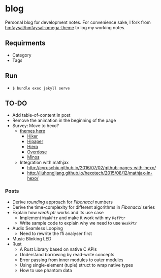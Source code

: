 # blog
Personal blog for development notes.
For convenience sake, I fork from
[hmfaysal/hmfaysal-omega-theme](https://github.com/hmfaysal/hmfaysal-omega-theme)
to log my working notes.

## Requirments
- Category
- Tags

## Run
- ```$ bundle exec jekyll serve```

## TO-DO
- Add table-of-content in post
- Remove the animation in the beginning of the page
- Survey: Move to hexo?
  - [themes here](https://hexo.io/themes/)
    - [Hiker](https://itimetraveler.github.io/hexo-theme-hiker/)
    - [Hipaper](https://itimetraveler.github.io/hexo-theme-hipaper/)
    - [Hiero](https://itimetraveler.github.io/hexo-theme-hiero/)
    - [Overdose](https://hyunseob.github.io/)
    - [Minos](http://blog.zhangruipeng.me/hexo-theme-minos/)
  - Integration with mathjax
    - http://cyruschiu.github.io/2016/07/02/github-pages-with-hexo/
    - http://liuhongjiang.github.io/hexotech/2015/08/12/mathjax-in-hexo/

### Posts
- Derive _rounding_ approach for _Fibonacci_ numbers
- Derive the time-complexity for different algorithms in _Fibonacci_ series
- Explain how _weak ptr_ works and its use case
  - Implement ```WeakPtr``` and make it work with my ```RefPtr```
  - Write sample code to explain why we need to use ```WeakPtr```
- Audio Seamless Looping
  - Need to rewrite the ffi analyser first
- Music Blinking LED
- Rust
  - A Rust Library based on native C APIs
  - Understand borrowing by read-write concepts
  - Error passing from inner modules to outer modules
  - Using single-element (tuple) struct to wrap native types
  - How to use phantom data
